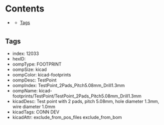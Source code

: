 



Contents
========

* [](#)
	* [Tags](#tags)

# 

## Tags

- index: 12033
- hexID: 
- oompType: FOOTPRINT
- oompSize: kicad
- oompColor: kicad-footprints
- oompDesc: TestPoint
- oompIndex: TestPoint_2Pads_Pitch5.08mm_Drill1.3mm
- oompName: kicad-footprints/TestPoint/TestPoint_2Pads_Pitch5.08mm_Drill1.3mm
- kicadDesc: Test point with 2 pads, pitch 5.08mm, hole diameter 1.3mm, wire diameter 1.0mm
- kicadTags: CONN DEV
- kicadAttr: exclude_from_pos_files exclude_from_bom
